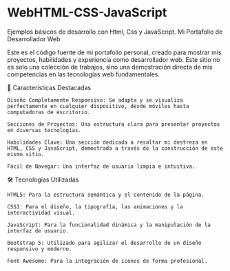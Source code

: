 # WebHTML-CSS-JavaScript
Ejemplos básicos de desarrollo con Html, Css y JavaScript.
Mi Portafolio de Desarrollador Web

Este es el código fuente de mi portafolio personal, creado para mostrar mis proyectos, habilidades y experiencia como desarrollador web. Este sitio no es solo una colección de trabajos, sino una demostración directa de mis competencias en las tecnologías web fundamentales.

🌟 Características Destacadas

    Diseño Completamente Responsivo: Se adapta y se visualiza perfectamente en cualquier dispositivo, desde móviles hasta computadoras de escritorio.

    Secciones de Proyectos: Una estructura clara para presentar proyectos en diversas tecnologías.

    Habilidades Clave: Una sección dedicada a resaltar mi destreza en HTML, CSS y JavaScript, demostrada a través de la construcción de este mismo sitio.

    Fácil de Navegar: Una interfaz de usuario limpia e intuitiva.

🛠️ Tecnologías Utilizadas

    HTML5: Para la estructura semántica y el contenido de la página.

    CSS3: Para el diseño, la tipografía, las animaciones y la interactividad visual.

    JavaScript: Para la funcionalidad dinámica y la manipulación de la interfaz de usuario.

    Bootstrap 5: Utilizado para agilizar el desarrollo de un diseño responsivo y moderno.

    Font Awesome: Para la integración de iconos de forma profesional.
    
